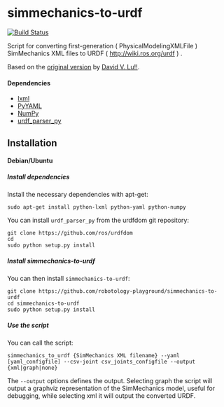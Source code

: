 simmechanics-to-urdf
====================
[![Build Status](https://travis-ci.org/robotology-playground/simmechanics-to-urdf.svg?branch=master)](https://travis-ci.org/robotology-playground/simmechanics-to-urdf)

Script for converting first-generation ( PhysicalModelingXMLFile ) SimMechanics XML files to URDF ( http://wiki.ros.org/urdf ) .

Based on the [original version](http://wiki.ros.org/simmechanics_to_urdf) by [David V. Lu!!](http://www.cse.wustl.edu/~dvl1/).

#### Dependencies
- [lxml](http://lxml.de/)
- [PyYAML](http://pyyaml.org/)
- [NumPy](http://www.numpy.org/)
- [urdf_parser_py](https://github.com/ros/urdfdom/tree/master/urdf_parser_py)

## Installation

#### Debian/Ubuntu
##### Install dependencies
Install the necessary dependencies with apt-get:
~~~
sudo apt-get install python-lxml python-yaml python-numpy
~~~

You can install `urdf_parser_py` from the urdfdom git repository:
~~~
git clone https://github.com/ros/urdfdom
cd 
sudo python setup.py install
~~~

##### Install simmechanics-to-urdf
You can then install `simmechanics-to-urdf`:
~~~
git clone https://github.com/robotology-playground/simmechanics-to-urdf
cd simmechanics-to-urdf
sudo python setup.py install
~~~

##### Use the script
You can call the script:
~~~
simmechanics_to_urdf {SimMechanics XML filename} --yaml [yaml_configfile] --csv-joint csv_joints_configfile --output {xml|graph|none}
~~~
The `--output` options defines the output. Selecting graph the script will output a graphviz representation 
of the SimMechanics model, useful for debugging, while selecting xml it will output the converted URDF.
